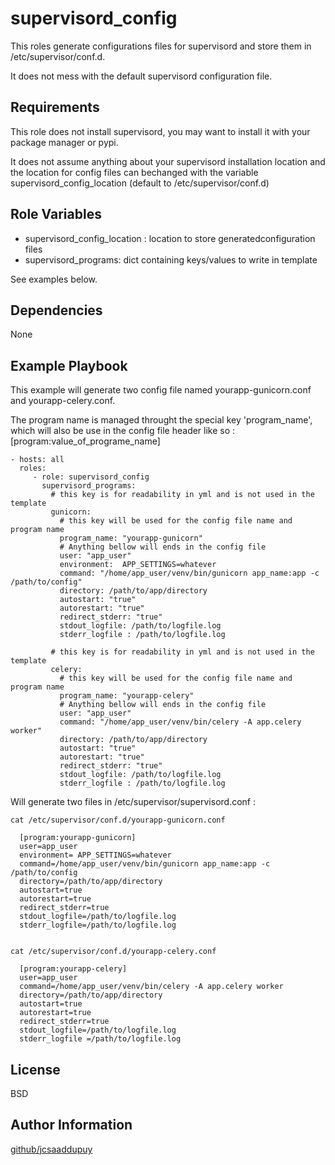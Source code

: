supervisord_config
=================

This roles generate configurations files for supervisord and store them in
/etc/supervisor/conf.d.

It does not mess with the default supervisord configuration file.

Requirements
------------

This role does not install supervisord, you may want to install it with your
package manager or pypi.

It does not assume anything about your supervisord installation location and the
location for config files can bechanged with the variable supervisord_config_location (default to /etc/supervisor/conf.d)


Role Variables
--------------

- supervisord_config_location : location to store generatedconfiguration files
- supervisord_programs: dict containing keys/values to write in template

See examples below.

Dependencies
------------

None

Example Playbook
----------------

This example will generate two config file named yourapp-gunicorn.conf and yourapp-celery.conf.

The program name is managed throught the special key 'program_name', which will
also be use in the config file header like so : [program:value\_of\_programe\_name]


    - hosts: all
      roles:
         - role: supervisord_config
           supervisord_programs:
             # this key is for readability in yml and is not used in the template
             gunicorn:
               # this key will be used for the config file name and program name
               program_name: "yourapp-gunicorn"
               # Anything bellow will ends in the config file
               user: "app_user"
               environment:  APP_SETTINGS=whatever
               command: "/home/app_user/venv/bin/gunicorn app_name:app -c /path/to/config"
               directory: /path/to/app/directory 
               autostart: "true"
               autorestart: "true"
               redirect_stderr: "true"
               stdout_logfile: /path/to/logfile.log
               stderr_logfile : /path/to/logfile.log

             # this key is for readability in yml and is not used in the template
             celery:
               # this key will be used for the config file name and program name
               program_name: "yourapp-celery"
               # Anything bellow will ends in the config file
               user: "app_user"
               command: "/home/app_user/venv/bin/celery -A app.celery worker"
               directory: /path/to/app/directory 
               autostart: "true"
               autorestart: "true"
               redirect_stderr: "true"
               stdout_logfile: /path/to/logfile.log
               stderr_logfile : /path/to/logfile.log

Will generate two files in /etc/supervisor/supervisord.conf :

    cat /etc/supervisor/conf.d/yourapp-gunicorn.conf 

      [program:yourapp-gunicorn]
      user=app_user
      environment= APP_SETTINGS=whatever
      command=/home/app_user/venv/bin/gunicorn app_name:app -c /path/to/config
      directory=/path/to/app/directory 
      autostart=true
      autorestart=true
      redirect_stderr=true
      stdout_logfile=/path/to/logfile.log
      stderr_logfile=/path/to/logfile.log


    cat /etc/supervisor/conf.d/yourapp-celery.conf 

      [program:yourapp-celery]
      user=app_user
      command=/home/app_user/venv/bin/celery -A app.celery worker
      directory=/path/to/app/directory 
      autostart=true
      autorestart=true
      redirect_stderr=true
      stdout_logfile=/path/to/logfile.log
      stderr_logfile =/path/to/logfile.log

License
-------

BSD

Author Information
------------------

[github/jcsaaddupuy](https://github.com/jcsaaddupuy/)


